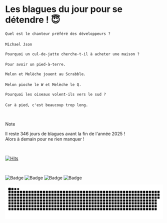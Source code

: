 
<h1>Les blagues du jour pour se détendre ! 😇</h1>

```diff
Quel est le chanteur préféré des développeurs ?

Michael Json
```

```diff
Pourquoi un cul-de-jatte cherche-t-il à acheter une maison ?

Pour avoir un pied-à-terre.
```

```diff
Melon et Melèche jouent au Scrabble.

Melon pioche le W et Melèche le Q.
```

```diff
Pourquoi les oiseaux volent-ils vers le sud ?

Car à pied, c'est beaucoup trop long.
```

<br/>

> [!NOTE]
> Il reste 346 jours de blagues avant la fin de l'année 2025 ! <br/>
> Alors à demain pour ne rien manquer !

<br/>


[![Hits](https://hits.seeyoufarm.com/api/count/incr/badge.svg?url=https%3A%2F%2Fgithub.com%2FClems02%2Fhit-counter&count_bg=%23003E80&title_bg=%235C9FE1&icon=powershell.svg&icon_color=%23FFFFFF&title=Visite&edge_flat=false)](https://hits.seeyoufarm.com)


<br/>


![Badge](https://img.shields.io/badge/Last%20updated%20on-white?style=for-the-badge&logo=clockify)   ![Badge](https://img.shields.io/badge/20/01-white?style=for-the-badge) ![Badge](https://img.shields.io/badge/at-white?style=for-the-badge) ![Badge](https://img.shields.io/badge/02:57-white?style=for-the-badge)


<p align="center">
 <img width="1000" src="assets/github-snake.svg" alt="snake"/>
</p>
